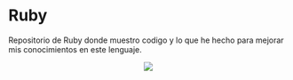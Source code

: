 # Ruby
Repositorio de Ruby donde muestro codigo y lo que he hecho para mejorar mis conocimientos en este lenguaje.
<p align="center">
 <a href=""><img src="https://repository-images.githubusercontent.com/417683935/4d1a31c5-31c2-4587-8fe4-44ac2a935ca8"></a>
</p>
